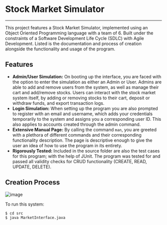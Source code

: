# Stock Market Simulator

---
This project features a Stock Market Simulator, implemented using an Object Oriented Programming language with a team of 6. Built under the constraints of a Software Development Life Cycle (SDLC) with Agile Development. Listed is the documentation and process of creation alongside the functionality and usage of the program.

## Features
- **Admin/User Simulation:** On booting up the interface, you are faced with the option to enter the simulation as either an Admin or User. Admins are able to add and remove users from the system, as well as manage their cart and add/remove stocks. Users can interact with the stock market system itself, by adding or removing stocks to their cart, deposit or withdraw funds, and export transaction logs.
- **Login Simulation:** When setting up the program you are also prompted to register with an email and username, which adds your credentials temporarily to the system and assigns you a corresponding user ID. This also applies to accounts created through the admin command.
- **Extensive Manual Page:** By calling the command `man`, you are greeted with a plethora of different commands and their corresponding functionality description. The page is descriptive enough to give the user an idea of how to use the program in its entirety.
- **Rigorously Tested:** Included in the source folder are also the test cases for this program; with the help of JUnit. The program was tested for and passed all validity checks for CRUD functionality (CREATE, READ, UPDATE, DELETE).

## Creation Process
![image](https://keep.google.com/u/0/media/v2/1I19wQtHaoqInS2L2ZkemUoAPib772dCtSfcHnvlolE-7IwpGxkI7zX2_fb01Pw/1jZ_3a4y-_-OC8A2TzE7eBTTkrUIBaGYFK95pkcni4LnrbheMGWvfXi8FCEXkSw?sz=512&accept=image%2Fgif%2Cimage%2Fjpeg%2Cimage%2Fjpg%2Cimage%2Fpng%2Cimage%2Fwebp)

To run this system:

```bash
$ cd src
$ java MarketInterface.java
```
